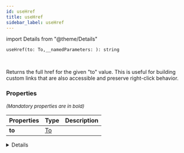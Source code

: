```yaml
---
id: useHref
title: useHref
sidebar_label: useHref
---
```


import Details from "@theme/Details"


```tsx
useHref(to: To,__namedParameters: ): string
```
<br/>

Returns the full href for the given "to" value. This is useful for building  
custom links that are also accessible and preserve right-click behavior.

### Properties

<font size="2"><i>(Mandatory properties are in bold)</i></font>

| Properties | Type | Description |
| --------- | ---- | ----------- |
| **to** | [To](/framework-api/types/To.md) |  |


<Details summary={<summary><b>Additional properties for advanced use cases</b></summary>}><div>

| Properties | Type | Description |
| --------- | ---- | ----------- |
| relative | RelativeRoutingType |  |


</div></Details>